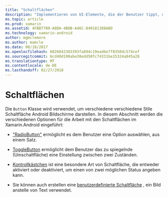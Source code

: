 ```yaml
---
title: "Schaltflächen"
description: "Implementieren von UI-Elemente, die der Benutzer tippt, um eine Aktion ausführen"
ms.topic: article
ms.prod: xamarin
ms.assetid: 4FBB7789-A8DA-4B8B-A46C-849181388A8D
ms.technology: xamarin-android
author: mgmclemore
ms.author: mamcle
ms.date: 08/18/2017
ms.openlocfilehash: 6026842383393fa894c19ead6e7f8350dc574cef
ms.sourcegitcommit: 6cd40d190abe38edd50fc74331be15324a845a28
ms.translationtype: MT
ms.contentlocale: de-DE
ms.lasthandoff: 02/27/2018
---
```

# <a name="buttons"></a>Schaltflächen

Die `Button` Klasse wird verwendet, um verschiedene verschiedene Stile Schaltfläche Android Bildschirme darstellen. In diesem Abschnitt werden die verschiedenen Optionen für die Arbeit mit den Schaltflächen im Xamarin.Android eingeführt:

-   ["RadioButton"](~/android/user-interface/controls/buttons/radio-button.md) ermöglicht es dem Benutzer eine Option auswählen, aus einem Satz.

-   [ToggleButton](~/android/user-interface/controls/buttons/toggle-button.md) ermöglicht dem Benutzer das zu spiegelnde (Umschaltfläche) eine Einstellung zwischen zwei Zuständen.

-   [Kontrollkästchen](~/android/user-interface/controls/buttons/check-box.md) ist eine besondere Art von Schaltfläche, die entweder aktiviert oder deaktiviert, um einen von zwei möglichen Status angeben kann.

-   Sie können auch erstellen eine [benutzerdefinierte Schaltfläche](~/android/user-interface/controls/buttons/custom-button.md) , ein Bild anstelle von Text verwendet.
